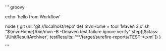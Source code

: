 ''' groovy

echo 'hello from Workflow'

node {
  git url: 'git://localhost/repo'
  def mvnHome = tool 'Maven 3.x'
  sh "${mvnHome}/bin/mvn -B -Dmaven.test.failure.ignore verify"
  step([$class: 'JUnitResultArchiver', testResults: '**/target/surefire-reports/TEST-*.xml'])
}

'''
